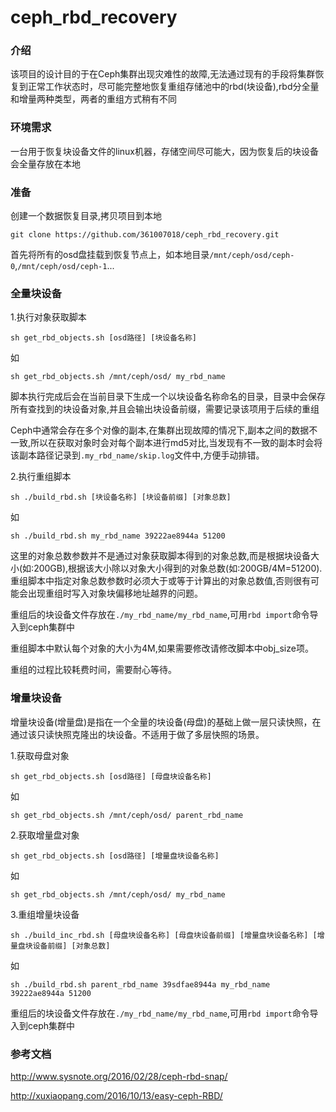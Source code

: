 # ceph_rbd_recovery

### 介绍

 该项目的设计目的于在Ceph集群出现灾难性的故障,无法通过现有的手段将集群恢复到正常工作状态时，尽可能完整地恢复重组存储池中的rbd(块设备),rbd分全量和增量两种类型，两者的重组方式稍有不同

### 环境需求

一台用于恢复块设备文件的linux机器，存储空间尽可能大，因为恢复后的块设备会全量存放在本地

### 准备

创建一个数据恢复目录,拷贝项目到本地

```
git clone https://github.com/361007018/ceph_rbd_recovery.git
```

首先将所有的osd盘挂载到恢复节点上，如本地目录`/mnt/ceph/osd/ceph-0`,`/mnt/ceph/osd/ceph-1`...

### 全量块设备

1.执行对象获取脚本
```
sh get_rbd_objects.sh [osd路径] [块设备名称]
```
如
```
sh get_rbd_objects.sh /mnt/ceph/osd/ my_rbd_name
```

脚本执行完成后会在当前目录下生成一个以块设备名称命名的目录，目录中会保存所有查找到的块设备对象,并且会输出块设备前缀，需要记录该项用于后续的重组

Ceph中通常会存在多个对像的副本,在集群出现故障的情况下,副本之间的数据不一致,所以在获取对象时会对每个副本进行md5对比,当发现有不一致的副本时会将该副本路径记录到`.my_rbd_name/skip.log`文件中,方便手动排错。

2.执行重组脚本
```
sh ./build_rbd.sh [块设备名称] [块设备前缀] [对象总数]
```
如
```
sh ./build_rbd.sh my_rbd_name 39222ae8944a 51200
```

这里的对象总数参数并不是通过对象获取脚本得到的对象总数,而是根据块设备大小(如:200GB),根据该大小除以对象大小得到的对象总数(如:200GB/4M=51200).重组脚本中指定对象总数参数时必须大于或等于计算出的对象总数值,否则很有可能会出现重组时写入对象块偏移地址越界的问题。

重组后的块设备文件存放在`./my_rbd_name/my_rbd_name`,可用`rbd import`命令导入到ceph集群中

重组脚本中默认每个对象的大小为4M,如果需要修改请修改脚本中obj_size项。

重组的过程比较耗费时间，需要耐心等待。

### 增量块设备

增量块设备(增量盘)是指在一个全量的块设备(母盘)的基础上做一层只读快照，在通过该只读快照克隆出的块设备。不适用于做了多层快照的场景。

1.获取母盘对象
```
sh get_rbd_objects.sh [osd路径] [母盘块设备名称]
```
如
```
sh get_rbd_objects.sh /mnt/ceph/osd/ parent_rbd_name
```

2.获取增量盘对象
```
sh get_rbd_objects.sh [osd路径] [增量盘块设备名称]
```
如
```
sh get_rbd_objects.sh /mnt/ceph/osd/ my_rbd_name
```

3.重组增量块设备
```
sh ./build_inc_rbd.sh [母盘块设备名称] [母盘块设备前缀] [增量盘块设备名称] [增量盘块设备前缀] [对象总数]
```
如
```
sh ./build_rbd.sh parent_rbd_name 39sdfae8944a my_rbd_name 39222ae8944a 51200
```

重组后的块设备文件存放在`./my_rbd_name/my_rbd_name`,可用`rbd import`命令导入到ceph集群中

### 参考文档

http://www.sysnote.org/2016/02/28/ceph-rbd-snap/

http://xuxiaopang.com/2016/10/13/easy-ceph-RBD/